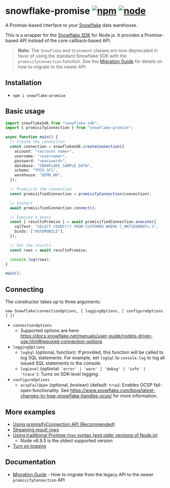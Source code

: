 # snowflake-promise [![npm](https://img.shields.io/npm/v/snowflake-promise.svg)](https://www.npmjs.com/package/snowflake-promise) [![node](https://img.shields.io/node/v/snowflake-promise.svg)](https://www.npmjs.com/package/snowflake-promise)

A Promise-based interface to your [Snowflake](https://www.snowflake.net/) data warehouse.

This is a wrapper for the [Snowflake SDK](https://www.npmjs.com/package/snowflake-sdk) for Node.js. It provides a Promise-based API instead of the core callback-based API.

> **Note:** The `Snowflake` and `Statement` classes are now deprecated in favor of using the standard Snowflake SDK with the `promisifyConnection` function. See the [Migration Guide](docs/migration-guide.md) for details on how to migrate to the newer API.

## Installation

- `npm i snowflake-promise`

## Basic usage

```typescript
import snowflakeSdk from "snowflake-sdk";
import { promisifyConnection } from "snowflake-promise";

async function main() {
  // Create the connection
  const connection = snowflakeSdk.createConnection({
    account: "<account name>",
    username: "<username>",
    password: "<password>",
    database: "SNOWFLAKE_SAMPLE_DATA",
    schema: "TPCH_SF1",
    warehouse: "DEMO_WH",
  });

  // Promisify the connection
  const promisifiedConnection = promisifyConnection(connection);

  // Connect
  await promisifiedConnection.connect();

  // Execute a query
  const { resultsPromise } = await promisifiedConnection.execute({
    sqlText: "SELECT COUNT(*) FROM CUSTOMER WHERE C_MKTSEGMENT=:1",
    binds: ["AUTOMOBILE"],
  });

  // Get the results
  const rows = await resultsPromise;

  console.log(rows);
}

main();
```

## Connecting

The constructor takes up to three arguments:

`new Snowflake(connectionOptions, [ loggingOptions, [ configureOptions ] ])`

- `connectionOptions`
  - Supported options are here: <https://docs.snowflake.net/manuals/user-guide/nodejs-driver-use.html#required-connection-options>
- `loggingOptions`
  - `logSql` (optional, function): If provided, this function will be called to log SQL
    statements. For example, set `logSql` to `console.log` to log all issued SQL
    statements to the console.
  - `logLevel` (optional: `'error' | 'warn' | 'debug' | 'info' | 'trace'`): Turns on
    SDK-level logging.
- `configureOptions`
  - `ocspFailOpen` (optional, boolean) (default: `true`): Enables OCSP fail-open
    functionality. See <https://www.snowflake.com/blog/latest-changes-to-how-snowflake-handles-ocsp/> for more information.

## More examples

- [Using promisifyConnection API (Recommended)](examples/promisifyConnection.ts)
- [Streaming result rows](examples/streaming.js)
- [Using traditional Promise `then` syntax (and older versions of Node.js)](examples/oldSchool.js)
  - Node v6.9.5 is the oldest supported version
- [Turn on logging](examples/logging.js)

## Documentation

- [Migration Guide](docs/migration-guide.md) - How to migrate from the legacy API to the newer `promisifyConnection` API
